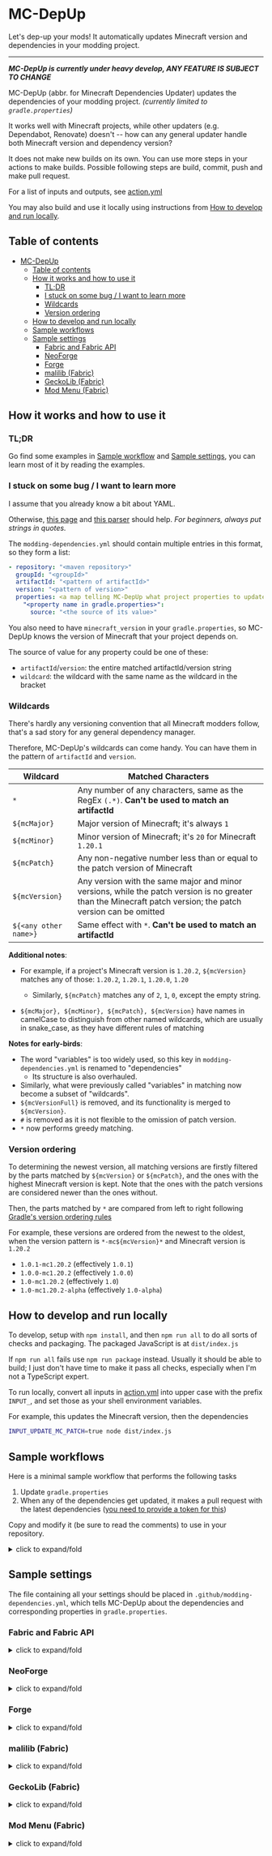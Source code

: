 # MC-DepUp

Let's dep-up your mods! It automatically updates Minecraft version and dependencies in your modding project.

---

***MC-DepUp is currently under heavy develop, ANY FEATURE IS SUBJECT TO CHANGE***

MC-DepUp (abbr. for Minecraft Dependencies Updater)
updates the dependencies of your modding project. *(currently limited to `gradle.properties`)*

It works well with Minecraft projects, while other updaters (e.g. Dependabot, Renovate) doesn't -- how can any general updater handle both Minecraft version and dependency version?

It does not make new builds on its own.
You can use more steps in your actions to make builds.
Possible following steps are build, commit, push and make pull request.

For a list of inputs and outputs, see [action.yml](action.yml)

You may also build and use it locally using instructions from [How to develop and run locally](#how-to-develop-and-run-locally).

## Table of contents

- [MC-DepUp](#mc-depup)
   * [Table of contents](#table-of-contents)
   * [How it works and how to use it](#how-it-works-and-how-to-use-it)
      + [TL;DR](#tldr)
      + [I stuck on some bug / I want to learn more](#i-stuck-on-some-bug--i-want-to-learn-more)
      + [Wildcards](#wildcards)
      + [Version ordering](#version-ordering)
   * [How to develop and run locally](#how-to-develop-and-run-locally)
   * [Sample workflows](#sample-workflows)
   * [Sample settings](#sample-settings)
      + [Fabric and Fabric API](#fabric-and-fabric-api)
      + [NeoForge](#neoforge)
      + [Forge](#forge)
      + [malilib (Fabric)](#malilib-fabric)
      + [GeckoLib (Fabric)](#geckolib-fabric)
      + [Mod Menu (Fabric)](#mod-menu-fabric)

## How it works and how to use it


### TL;DR
Go find some examples in [Sample workflow](#sample-workflow) and [Sample settings](#sample-settings),
you can learn most of it by reading the examples.


### I stuck on some bug / I want to learn more
I assume that you already know a bit about YAML.

Otherwise, [this page](https://learnxinyminutes.com/docs/yaml/) and [this parser](http://www.yaml-online-parser.appspot.com/) should help.
*For beginners, always put strings in quotes.*

The `modding-dependencies.yml` should contain multiple entries in this format,
so they form a list:

``` yaml
- repository: "<maven repository>"
  groupId: "<groupId>"
  artifactId: "<pattern of artifactId>"
  version: "<pattern of version>"
  properties: <a map telling MC-DepUp what project properties to update>
    "<property name in gradle.properties>":
      source: "<the source of its value>"
```

You also need to have `minecraft_version` in your `gradle.properties`,
so MC-DepUp knows the version of Minecraft that your project depends on.

The source of value for any property could be one of these:

- `artifactId`/`version`: the entire matched artifactId/version string
- `wildcard`: the wildcard with the same name as the wildcard in the bracket


### Wildcards

There's hardly any versioning convention that all Minecraft modders follow,
that's a sad story for any general dependency manager.

Therefore, MC-DepUp's wildcards can come handy.
You can have them in the pattern of `artifactId` and `version`.

| Wildcard        | Matched Characters                                          |
| --------------- | ----------------------------------------------------------- |
| `*`             | Any number of any characters, same as the RegEx `(.*)`. **Can't be used to match an artifactId**    |
| `${mcMajor}`    | Major version of Minecraft; it's always `1`                 |
| `${mcMinor}`    | Minor version of Minecraft; it's `20` for Minecraft `1.20.1`|
| `${mcPatch}`    | Any non-negative number less than or equal to the patch version of Minecraft |
| `${mcVersion}`  | Any version with the same major and minor versions, while the patch version is no greater than the Minecraft patch version; the patch version can be omitted |
| `${<any other name>}` | Same effect with `*`. **Can't be used to match an artifactId**    |

**Additional notes**:

- For example, if a project's Minecraft version is `1.20.2`,
  `${mcVersion}` matches any of those:
  `1.20.2`, `1.20.1`, `1.20.0`, `1.20`

    - Similarly, `${mcPatch}` matches any of `2`, `1`, `0`,
      except the empty string.

- `${mcMajor}, ${mcMinor}, ${mcPatch}, ${mcVersion}`
  have names in camelCase to distinguish from other named wildcards,
  which are usually in snake_case,
  as they have different rules of matching


**Notes for early-birds**:

- The word "variables" is too widely used,
  so this key in `modding-dependencies.yml` is renamed to "dependencies"
  - Its structure is also overhauled.
- Similarly, what were previously called "variables" in matching now become a subset of "wildcards".
- `${mcVersionFull}` is removed, and its functionality is merged to `${mcVersion}`.
- `#` is removed as it is not flexible to the omission of patch version.
- `*` now performs greedy matching.


### Version ordering

To determining the newest version,
all matching versions are firstly filtered by the parts matched by `${mcVersion}` or `${mcPatch}`,
and the ones with the highest Minecraft version is kept. Note that the ones with the patch versions are considered newer than the ones without.

Then, the parts matched by `*` are compared from left to right following [Gradle's version ordering rules](https://docs.gradle.org/current/userguide/single_versions.html)

For example, these versions are ordered from the newest to the oldest,
when the version pattern is `*-mc${mcVersion}*` and Minecraft version is `1.20.2`

- `1.0.1-mc1.20.2` (effectively `1.0.1`)
- `1.0.0-mc1.20.2` (effectively `1.0.0`)
- `1.0-mc1.20.2` (effectively `1.0`)
- `1.0-mc1.20.2-alpha` (effectively `1.0-alpha`)


## How to develop and run locally

To develop, setup with `npm install`,
and then `npm run all` to do all sorts of checks and packaging.
The packaged JavaScript is at `dist/index.js`

If `npm run all` fails use `npm run package` instead.
Usually it should be able to build; I just don't have time to make it pass all checks, especially when I'm not a TypeScript expert.

To run locally, convert all inputs in [action.yml](action.yml) into upper case with the prefix `INPUT_`,
and set those as your shell environment variables.

For example, this updates the Minecraft version, then the dependencies
``` bash
INPUT_UPDATE_MC_PATCH=true node dist/index.js
```

## Sample workflows

Here is a minimal sample workflow that performs the following tasks

1. Update `gradle.properties`
2. When any of the dependencies get updated, it makes a pull request with the latest dependencies ([you need to provide a token for this](https://github.com/marketplace/actions/create-pull-request#action-inputs))

Copy and modify it (be sure to read the comments) to use in your repository.

<details>
<summary>click to expand/fold</summary>

``` yaml
name: Update Dependencies
on:
  schedule:
    - cron: '12 14 * * 5'  # minute and hour are randomized to avoid peak hours
  workflow_dispatch:  # enables manual running of this workflow

env:
  JAVA_VERSION: 17 # must be the same as the version used in build.gradle

jobs:
  update:
    runs-on: ubuntu-latest
    steps:
      - name: Checkout
        uses: actions/checkout@v4

      - name: Update Dependencies
        id: depup
        uses: LucunJi/mc-depup@v0.0.1
  
      # see: https://github.com/marketplace/actions/create-pull-request
      - name: Pull Request
        if: ${{ steps.depup.outputs.any_update == 'true' }}
        uses: peter-evans/create-pull-request@v6
        with:
          token: ${{ secrets.PR_BOT_PAT  }}  # replace this with your token
          add-paths: gradle.properties
          commit-message: Update dependencies
          title: Update dependencies
          branch: automated/update-dependencies
```
</details>


## Sample settings

The file containing all your settings should be placed in `.github/modding-dependencies.yml`,
which tells MC-DepUp about the dependencies and corresponding properties in `gradle.properties`.


### Fabric and Fabric API
<details>
<summary>click to expand/fold</summary>

The part about yarn mapping is commented out because there is need to
[migrate mapping](https://fabricmc.net/wiki/tutorial:migratemappings).
You can uncomment it after adding additional steps in to handle that.


``` yaml
# Yarn Mapping
# - repository: https://maven.fabricmc.net
#   groupId: net.fabricmc
#   artifactId: yarn
#   version: "${mcVersion}+build.#"
#   properties:
#     yarn_mappings:
#       source: version

# Fabric Loader
- repository: https://maven.fabricmc.net
  groupId: net.fabricmc
  artifactId: fabric-loader
  version: "*"
  properties:
    loader_version:
      source: version

# Fabric API
- repository: https://maven.fabricmc.net
  groupId: net.fabricmc.fabric-api
  artifactId: fabric-api
  version: "*+${mcVersion}"
  properties:
    fabric_version:
      source: version
```
</details>


### NeoForge
<details>
<summary>click to expand/fold</summary>

``` yaml
# NeoForge
- repository: https://maven.neoforged.net/releases
  groupId: net.neoforged
  artifactId: neoforge
  version: "${mcMinor}.${mcPatch}.*"
  properties:
    neo_version:
      source: version
```
</details>


### Forge
<details>
<summary>click to expand/fold</summary>

``` yaml
# Forge
- repository: https://maven.minecraftforge.net/
  groupId: net.minecraftforge
  artifactId: forge
  version: "${mcVersion}-*"
  properties:
    forge_version:
      source: version
```
</details>


### malilib (Fabric)
<details>
<summary>click to expand/fold</summary>

``` yaml
# malilib
- repository: https://masa.dy.fi/maven
  groupId: fi.dy.masa.malilib
  artifactId: "malilib-fabric-${mcVersion}"
  version: "*"
  properties:
    malilib_minecraft_version:
      source: wildcard
      name: mcVersion
    malilib_version:
      source: version
```
</details>


### GeckoLib (Fabric)
<details>
<summary>click to expand/fold</summary>

``` yaml
# GeckoLib (Fabric)
- repository: https://dl.cloudsmith.io/public/geckolib3/geckolib/maven/
  groupId: software.bernie.geckolib
  artifactId: geckolib-fabric-${mcVersion}
  version: "*"
  properties:
    geckolib_minecraft_version:
      source: wildcard
      name: mcVersion
    geckolib_version:
      source: version
```
</details>


### Mod Menu (Fabric)
<details>
<summary>click to expand/fold</summary>
Mod Menu does not include the version of Minecraft in artifactId or version,
so you may need to change the pattern of version.

``` yaml
# Mod Menu
- repository: https://api.modrinth.com/maven
  groupId: maven.modrinth
  artifactId: modmenu
  # change this according to your need
  version: "9.*"
  properties:
    mod_menu_version:
      source: version
```
</details>
